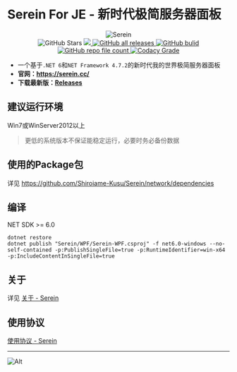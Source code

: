 # Serein For JE - 新时代极简服务器面板

<p align="center">
    <img alt="Serein" src="https://socialify.git.ci/Zaitonn/Serein/image?description=1&descriptionEditable=%E6%9E%81%E7%AE%80%E4%BD%86%E5%A4%9A%E5%8A%9F%E8%83%BD%E7%9A%84%E6%9C%8D%E5%8A%A1%E5%99%A8%E9%9D%A2%E6%9D%BF%E8%BD%AF%E4%BB%B6&font=KoHo&logo=https%3A%2F%2Fserein.cc%2Fimg%2FSerein.png&name=1&owner=1&pattern=Circuit%20Board#light">
    <br>
    <img alt="GitHub Stars" src="https://img.shields.io/github/stars/Shiroiame-Kusu/Serein?color=blue">
    <a href="https://github.com/Shiroiame-Kusu/Serein/releases/latest">
        <img src="https://img.shields.io/github/v/release/Shiroiame-Kusu/Serein?color=blue">
    </a>
    <a href="https://github.com/Shiroiame-Kusu/Serein/releases/latest">
        <img alt="GitHub all releases" src="https://img.shields.io/github/downloads/Shiroiame-Kusu/Serein/total?color=blue">
    </a>
    <a href="https://github.com/Shiroiame-Kusu/Serein/actions/workflows/Build.yml">
    <img alt="GitHub bulid" src="https://img.shields.io/github/actions/workflow/status/Shiroiame-Kusu/Serein/Build.yml?branch=main&color=blue">
    </a>
    <a href="https://github.com/Shiroiame-Kusu/Serein">
        <img alt="GitHub repo file count" src="https://img.shields.io/github/languages/code-size/Shiroiame-Kusu/Serein">
    </a>
    <a href="https://app.codacy.com/gh/Shiroiame-Kusu/Serein/">
        <img alt="Codacy Grade" src="https://img.shields.io/codacy/grade/982069cd172d4ef4a40aa4bce4977542?color=blue&logo=Codacy">
    </a>
</p>

- 一个基于`.NET 6`和`NET Framework 4.7.2`的新时代我的世界极简服务器面板
- **官网：<https://serein.cc/>**
- **下载最新版：[Releases](https://github.com/Shiroiame-Kusu/Serein/releases/latest)**

## 建议运行环境

Win7或WinServer2012以上

> 更低的系统版本不保证能稳定运行，必要时务必备份数据

## 使用的Package包

详见 <https://github.com/Shiroiame-Kusu/Serein/network/dependencies>

## 编译

NET SDK >= 6.0

```
dotnet restore
dotnet publish "Serein/WPF/Serein-WPF.csproj" -f net6.0-windows --no-self-contained -p:PublishSingleFile=true -p:RuntimeIdentifier=win-x64 -p:IncludeContentInSingleFile=true
```

## 关于

详见 [关于 - Serein](https://serein.cc/docs/more/about)

## 使用协议

[使用协议 - Serein](https://serein.cc/docs/more/agreement)

---

![Alt](https://repobeats.axiom.co/api/embed/7a3460be03dc55945411aa4d390d740de9a146fe.svg "Repobeats analytics image")
